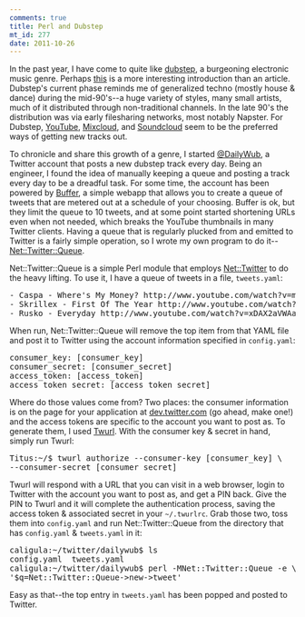 ```yaml
--- 
comments: true
title: Perl and Dubstep
mt_id: 277
date: 2011-10-26
---
```

In the past year, I have come to quite like [dubstep](http://en.wikipedia.org/wiki/Dubstep), a burgeoning electronic music genre.  Perhaps [this](http://www.youtube.com/watch?v=LXO-jKksQkM) is a more interesting introduction than an article.  Dubstep's current phase reminds me of generalized techno (mostly house & dance) during the mid-90's--a huge variety of styles, many small artists, much of it distributed through non-traditional channels.  In the late 90's the distribution was via early filesharing networks, most notably Napster.  For Dubstep, [YouTube](http://www.youtube.com/results?search_type=&search_query=dubstep%20remix&aq=f), [Mixcloud](http://www.mixcloud.com/dubstep/), and [Soundcloud](http://www.mixcloud.com/dubstep/) seem to be the preferred ways of getting new tracks out.

To chronicle and share this growth of a genre, I started [@DailyWub](https://twitter.com/dailywub), a Twitter account that posts a new dubstep track every day.  Being an engineer, I found the idea of manually keeping a queue and posting a track every day to be a dreadful task.  For some time, the account has been powered by [Buffer](www.bufferapp.com), a simple webapp that allows you to create a queue of tweets that are metered out at a schedule of your choosing.  Buffer is ok, but they limit the queue to 10 tweets, and at some point started shortening URLs even when not needed, which breaks the YouTube thumbnails in many Twitter clients.  Having a queue that is regularly plucked from and emitted to Twitter is a fairly simple operation, so I wrote my own program to do it--[Net::Twitter::Queue](https://metacpan.org/module/Net::Twitter::Queue).

Net::Twitter::Queue is a simple Perl module that employs [Net::Twitter](https://metacpan.org/module/Net::Twitter) to do the heavy lifting.  To use it, I have a queue of tweets in a file, `tweets.yaml`:

<pre class="brush: bash">
- Caspa - Where's My Money? http://www.youtube.com/watch?v=myZU2DZoD9w
- Skrillex - First Of The Year http://www.youtube.com/watch?v=2cXDgFwE13g
- Rusko - Everyday http://www.youtube.com/watch?v=xDAX2aVWAag
</pre>

When run, Net::Twitter::Queue will remove the top item from that YAML file and post it to Twitter using the account information specified in `config.yaml`:

<pre class="brush: bash">
consumer_key: [consumer_key]
consumer_secret: [consumer_secret]
access_token: [access_token]
access_token_secret: [access_token_secret]
</pre>

Where do those values come from?  Two places: the consumer information is on the page for your application at [dev.twitter.com](https://dev.twitter.com) (go ahead, make one!) and the access tokens are specific to the account you want to post as.  To generate them, I used [Twurl](https://github.com/marcel/twurl).  With the consumer key & secret in hand, simply run Twurl:

<pre class="brush: bash">
Titus:~/$ twurl authorize --consumer-key [consumer_key] \
--consumer-secret [consumer_secret]
</pre>

Twurl will respond with a URL that you can visit in a web browser, login to Twitter with the account you want to post as, and get a PIN back.  Give the PIN to Twurl and it will complete the authentication process, saving the access token & associated secret in your `~/.twurlrc`.  Grab those two, toss them into `config.yaml` and run Net::Twitter::Queue from the directory that has `config.yaml` & `tweets.yaml` in it:

<pre class="brush: bash">
caligula:~/twitter/dailywub$ ls
config.yaml  tweets.yaml
caligula:~/twitter/dailywub$ perl -MNet::Twitter::Queue -e \
'$q=Net::Twitter::Queue->new->tweet'
</pre>

Easy as that--the top entry in `tweets.yaml` has been popped and posted to Twitter. 
